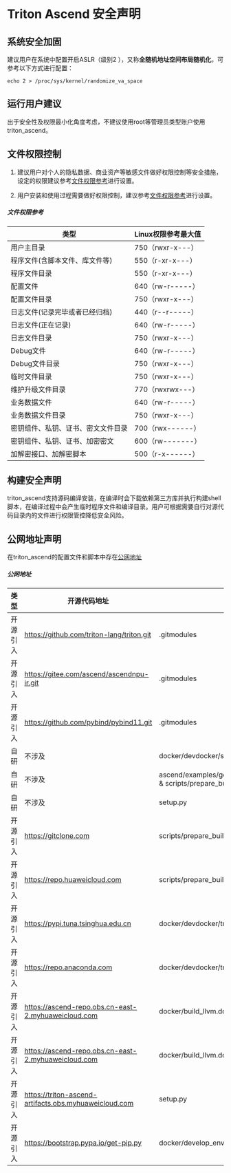 # Triton Ascend 安全声明

## 系统安全加固

建议用户在系统中配置开启ASLR（级别2 ），又称**全随机地址空间布局随机化**，可参考以下方式进行配置：

    echo 2 > /proc/sys/kernel/randomize_va_space

## 运行用户建议

出于安全性及权限最小化角度考虑，不建议使用root等管理员类型账户使用triton_ascend。

## 文件权限控制

1. 建议用户对个人的隐私数据、商业资产等敏感文件做好权限控制等安全措施，设定的权限建议参考[文件权限参考](#文件权限参考)进行设置。

2. 用户安装和使用过程需要做好权限控制，建议参考[文件权限参考](#文件权限参考)进行设置。


##### 文件权限参考

|   类型                             |   Linux权限参考最大值   |
|----------------------------------- |-----------------------|
|  用户主目录                         |   750（rwxr-x---）     |
|  程序文件(含脚本文件、库文件等)       |   550（r-xr-x---）     |
|  程序文件目录                       |   550（r-xr-x---）     |
|  配置文件                           |   640（rw-r-----）     |
|  配置文件目录                       |   750（rwxr-x---）     |
|  日志文件(记录完毕或者已经归档)       |   440（r--r-----）     |
|  日志文件(正在记录)                  |   640（rw-r-----）    |
|  日志文件目录                       |   750（rwxr-x---）     |
|  Debug文件                         |   640（rw-r-----）      |
|  Debug文件目录                      |   750（rwxr-x---）     |
|  临时文件目录                       |   750（rwxr-x---）     |
|  维护升级文件目录                   |   770（rwxrwx---）      |
|  业务数据文件                       |   640（rw-r-----）      |
|  业务数据文件目录                   |   750（rwxr-x---）      |
|  密钥组件、私钥、证书、密文文件目录   |   700（rwx------）      |
|  密钥组件、私钥、证书、加密密文       |   600（rw-------）     |
|  加解密接口、加解密脚本              |   500（r-x------）      |


## 构建安全声明

triton_ascend支持源码编译安装，在编译时会下载依赖第三方库并执行构建shell脚本，在编译过程中会产生临时程序文件和编译目录。用户可根据需要自行对源代码目录内的文件进行权限管控降低安全风险。

## 公网地址声明

在triton_ascend的配置文件和脚本中存在[公网地址](#公网地址)

##### 公网地址
| 类型     | 开源代码地址                                                                                     | 文件名                                      | 公网IP地址/公网URL地址/域名/邮箱地址                                                                 | 用途说明                          |
|----------|------------------------------------------------------------------------------------------------|-------------------------------------------|------------------------------------------------------------------------------------------------------|-----------------------------------|
| 开源引入 | https://github.com/triton-lang/triton.git | .gitmodules | https://github.com/triton-lang/triton.git | Triton源码仓地址 |
| 开源引入 | https://gitee.com/ascend/ascendnpu-ir.git | .gitmodules | https://gitee.com/ascend/ascendnpu-ir.git | AscendNPU IR源码仓地址 |
| 开源引入 | https://github.com/pybind/pybind11.git    | .gitmodules | https://github.com/pybind/pybind11.git    | Pybind11源码仓地址 |
| 自研     | 不涉及                                                                                         | docker/devdocker/setup_triton-ascend_dev.sh | https://gitee.com/ascend/triton-ascend.git                                                          | triton_ascend源码仓地址                 |
| 自研     | 不涉及                                                                                         | ascend/examples/generalization_cases/run_daily.sh & scripts/prepare_build.sh | https://gitee.com/shijingchang/triton.git                                                           | 构建依赖代码仓                 |
| 自研     | 不涉及                                                                                         | setup.py                                   | https://gitee.com/ascend/triton-ascend/                                                             | triton_ascend源码仓地址 |
| 开源引入 | https://gitclone.com                                                            | scripts/prepare_build.sh                   | https://gitclone.com/github.com/llvm/llvm-project.git                                               | 依赖的llvm源码仓    |
| 开源引入 | https://repo.huaweicloud.com                                            | scripts/prepare_build.sh                           | https://repo.huaweicloud.com/repository/pypi/simple                                                | 用于配置pybind11下载连接 |
| 开源引入 | https://pypi.tuna.tsinghua.edu.cn                                                                                         | docker/devdocker/triton-ascend_dev.dockerfile | https://pypi.tuna.tsinghua.edu.cn/simple                                                             | python pip源配置         |
| 开源引入 | https://repo.anaconda.com                                                                | docker/devdocker/triton-ascend_dev.dockerfile | https://repo.anaconda.com/miniconda/Miniconda3-latest-Linux-${ARCH}.sh                             | anaconda下载链接        |
| 开源引入 | https://ascend-repo.obs.cn-east-2.myhuaweicloud.com | docker/build_llvm.dockerfile |https://ascend-repo.obs.cn-east-2.myhuaweicloud.com/Milan-ASL/Milan-ASL V100R001C22B800TP026/Ascend-cann-toolkit_8.2.RC1.alpha002_linux-x86_64.run | 用于下载CANN工具安装包 |
| 开源引入 | https://ascend-repo.obs.cn-east-2.myhuaweicloud.com | docker/build_llvm.dockerfile |https://ascend-repo.obs.cn-east-2.myhuaweicloud.com/Milan-ASL/Milan-ASL V100R001C22B800TP026/Ascend-cann-kernels-910b_8.2.RC1.alpha002_linux-x86_64.run | 用于下载CANN算子安装包 |
| 开源引入 | https://triton-ascend-artifacts.obs.myhuaweicloud.com | setup.py |https://triton-ascend-artifacts.obs.myhuaweicloud.com/llvm-builds/{name}.tar.gz | 用于下载预编译的LLVM工具 |
| 开源引入 | https://bootstrap.pypa.io/get-pip.py | docker/develop_env.dockerfile |https://bootstrap.pypa.io/get-pip.py | 用于自动化安装pip |
